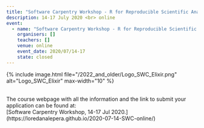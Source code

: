 ```yaml
---
title: "Software Carpentry Workshop - R for Reproducible Scientific Analysis"
description: 14-17 July 2020 <br> online
event:
  - name: "Software Carpentry Workshop - R for Reproducible Scientific Analysis"
    organisers: []
    teachers: []
    venue: online
    event_date: 2020/07/14-17
    state: closed
---
```

{% include image.html file="/2022_and_older/Logo_SWC_Elixir.png" alt="Logo_SWC_Elixir" max-width="10" %}


<br>
The course webpage with all the information and the link to submit your application can be found at:<br>
[Software Carpentry Workshop,  14-17 Jul 2020.](https://loredanalepera.github.io/2020-07-14-SWC-online/)
 